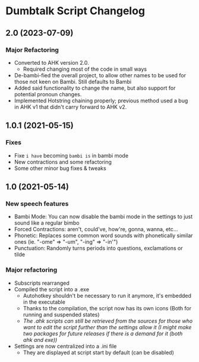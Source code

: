 # Dumbtalk Script Changelog

## 2.0 (2023-07-09)

### Major Refactoring

- Converted to AHK version 2.0.
  - Required changing most of the code in small ways
- De-bambi-fied the overall project, to allow other names to be used for those not keen on Bambi. Still defaults to Bambi
- Added said functionality to change the name, but also support for potential pronoun changes.
- Implemented Hotstring chaining properly; previous method used a bug in AHK v1 that didn't carry forward to AHK v2.

## 1.0.1 (2021-05-15)

### Fixes

- Fixe `i have` becoming `bambi is` in bambi mode
- New contractions and some refactoring
- Some other minor bug fixes & tweaks

## 1.0 (2021-05-14)

### New speech features

- Bambi Mode: You can now disable the bambi mode in the settings to just sound like a regular bimbo
- Forced Contractions: aren't, could've, how're, gonna, wanna, etc...
- Phonetic: Replaces some common word sounds with phonetically similar ones (ie. "-ome" => "-um", "-ing" => "-in'")
- Punctuation: Randomly turns periods into questions, exclamations or tilde

### Major refactoring

- Subscripts rearranged
- Compiled the script into a .exe
  - Autohotkey shouldn't be necessary to run it anymore, it's embedded in the executable
  - Thanks to the compilation, the script now has its own icons (Both for running and suspended states)
  - _The .ahk scripts can still be retrieved from the sources for those who want to edit the script further than the settings allow it (I might make two packages for future releases if there is a demand for it (both ahk and exe))_
- Settings are now centralized into a .ini file
  - They are displayed at script start by default (can be disabled)
